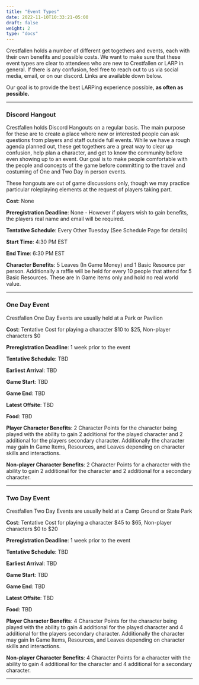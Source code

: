 ```yaml
---
title: "Event Types"
date: 2022-11-10T10:33:21-05:00
draft: false
weight: 2
type: "docs"
---
```


Crestfallen holds a number of different get togethers and events, each with their own benefits and possible costs.  We want to make sure that these event types are clear to attendees who are new to Crestfallen or LARP in general.  If there is any confusion, feel free to reach out to us via social media, email, or on our discord.  Links are available down below.

Our goal is to provide the best LARPing experience possible, **as often as possible.** 

------

### **Discord Hangout** 

Crestfallen holds Discord Hangouts on a regular basis.  The main purpose for these are to create a place where new or interested people can ask questions from players and staff outside full events.  While we have a rough agenda planned out, these get togethers are a great way to clear up confusion, help plan a character, and get to know the community before even showing up to an event.  Our goal is to make people comfortable with the people and concepts of the game before committing to the travel and costuming of One and Two Day in person events.

These hangouts are out of game discussions only, though we may practice particular roleplaying elements at the request of players taking part.

**Cost**: None 

**Preregistration Deadline**: None - However if players wish to gain benefits, the players real name and email will be required. 

**Tentative Schedule**: Every Other Tuesday (See Schedule Page for details)

**Start Time**: 4:30 PM EST

**End Time**: 6:30 PM EST

**Character Benefits**:  5 Leaves (In Game Money) and 1 Basic Resource per person.  Additionally a raffle will be held for every 10 people that attend for 5 Basic Resources.  These are In Game items only and hold no real world value.

------



### **One Day Event**

Crestfallen One Day Events are usually held at a Park or Pavilion

**Cost**: Tentative Cost for playing a character $10 to $25, Non-player characters $0 

**Preregistration Deadline**: 1 week prior to the event 

**Tentative Schedule**: TBD

**Earliest Arrival**: TBD

**Game Start**: TBD 

**Game End**: TBD 

**Latest Offsite**: TBD

**Food**: TBD

**Player Character Benefits**: 2 Character Points for the character being played with the ability to gain 2 additional for the played character and 2 additional for the players secondary character.  Additionally the character may gain In Game Items, Resources, and Leaves depending on character skills and interactions.

**Non-player Character Benefits**:  2 Character Points for a character with the ability to gain 2 additional for the character and 2 additional for a secondary character.

------

 

### **Two Day Event**

Crestfallen Two Day Events are usually held at a Camp Ground or State Park

**Cost**: Tentative Cost for playing a character $45 to $65, Non-player characters $0 to $20 

**Preregistration Deadline**: 1 week prior to the event 

**Tentative Schedule**: TBD

**Earliest Arrival**: TBD

**Game Start**: TBD 

**Game End**: TBD 

**Latest Offsite**: TBD

**Food**: TBD

**Player Character Benefits**: 4 Character Points for the character being played with the ability to gain 4 additional for the played character and 4 additional for the players secondary character.  Additionally the character may gain In Game Items, Resources, and Leaves depending on character skills and interactions.

**Non-player Character Benefits**: 4 Character Points for a character with the ability to gain 4 additional for the character and 4 additional for a secondary character.

------

